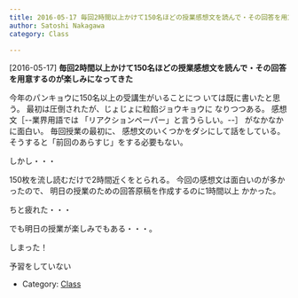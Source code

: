 ```yaml
---
title: 2016-05-17 毎回2時間以上かけて150名ほどの授業感想文を読んで・その回答を用意するのが楽しみになってきた
author: Satoshi Nakagawa
category: Class

---
```


[2016-05-17] **毎回2時間以上かけて150名ほどの授業感想文を読んで・その回答を用意するのが楽しみになってきた** 

 今年のパンキョウに150名以上の受講生がいることにつ
いては既に書いたと思う。
最初は圧倒されたが、じょじょに粒餡ジョウキョウに
なりつつある。
感想文［--業界用語では
「リアクションペーパー」と言うらしい。--］
がなかなかに面白い。
毎回授業の最初に、
感想文のいくつかをダシにして話をしている。
そうすると「前回のあらすじ」をする必要もない。

 しかし・・・

 150枚を流し読むだけで2時間近くをとられる。
今回の感想文は面白いのが多かったので、
明日の授業のための回答原稿を作成するのに1時間以上
かかった。

 ちと疲れた・・・

 でも明日の授業が楽しみでもある・・・。
<!--more-->

 しまった！

 予習をしていない

- Category: [Class](https://merapano.github.io/categories.html#Class)


